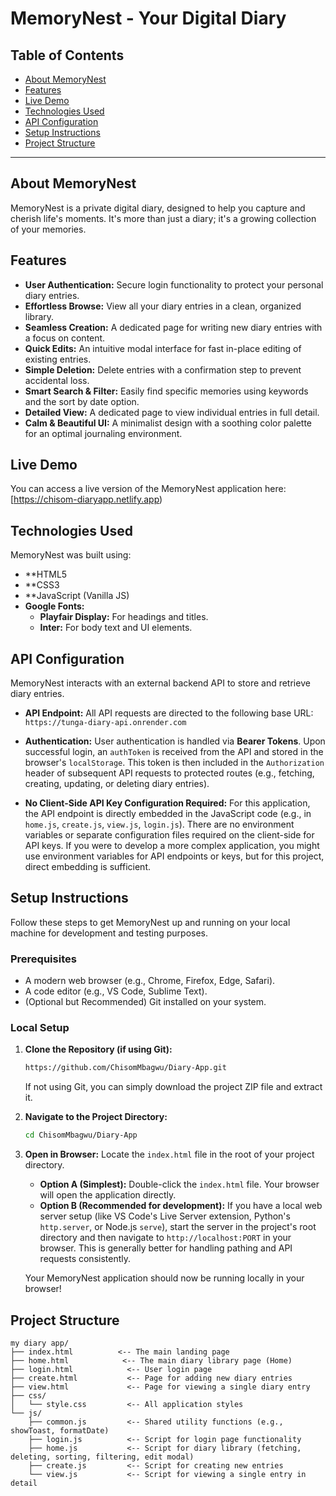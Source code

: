 # MemoryNest - Your Digital Diary

## Table of Contents

- [About MemoryNest](#about-memorynest)
- [Features](#features)
- [Live Demo](#live-demo)
- [Technologies Used](#technologies-used)
- [API Configuration](#api-configuration)
- [Setup Instructions](#setup-instructions)
- [Project Structure](#project-structure)
---

## About MemoryNest

MemoryNest is a private digital diary, designed to help you capture and cherish life's moments. It's more than just a diary; it's a growing collection of your memories.

## Features

* **User Authentication:** Secure login functionality to protect your personal diary entries.
* **Effortless Browse:** View all your diary entries in a clean, organized library.
* **Seamless Creation:** A dedicated page for writing new diary entries with a focus on content.
* **Quick Edits:** An intuitive modal interface for fast in-place editing of existing entries.
* **Simple Deletion:** Delete entries with a confirmation step to prevent accidental loss.
* **Smart Search & Filter:** Easily find specific memories using keywords and the sort by date option.
* **Detailed View:** A dedicated page to view individual entries in full detail.
* **Calm & Beautiful UI:** A minimalist design with a soothing color palette for an optimal journaling environment.

## Live Demo

You can access a live version of the MemoryNest application here:
[https://chisom-diaryapp.netlify.app)

## Technologies Used

MemoryNest was built using:

* **HTML5
* **CSS3
* **JavaScript (Vanilla JS)
* **Google Fonts:**
    * **Playfair Display:** For headings and titles.
    * **Inter:** For body text and UI elements.

## API Configuration

MemoryNest interacts with an external backend API to store and retrieve diary entries.

* **API Endpoint:**
    All API requests are directed to the following base URL:
    `https://tunga-diary-api.onrender.com`

* **Authentication:**
    User authentication is handled via **Bearer Tokens**. Upon successful login, an `authToken` is received from the API and stored in the browser's `localStorage`. This token is then included in the `Authorization` header of subsequent API requests to protected routes (e.g., fetching, creating, updating, or deleting diary entries).

* **No Client-Side API Key Configuration Required:**
    For this application, the API endpoint is directly embedded in the JavaScript code (e.g., in `home.js`, `create.js`, `view.js`, `login.js`). There are no environment variables or separate configuration files required on the client-side for API keys. If you were to develop a more complex application, you might use environment variables for API endpoints or keys, but for this project, direct embedding is sufficient.

## Setup Instructions

Follow these steps to get MemoryNest up and running on your local machine for development and testing purposes.

### Prerequisites

* A modern web browser (e.g., Chrome, Firefox, Edge, Safari).
* A code editor (e.g., VS Code, Sublime Text).
* (Optional but Recommended) Git installed on your system.

### Local Setup

1.  **Clone the Repository (if using Git):**
    ```bash
    https://github.com/ChisomMbagwu/Diary-App.git
    ```
    If not using Git, you can simply download the project ZIP file and extract it.

2.  **Navigate to the Project Directory:**
    ```bash
    cd ChisomMbagwu/Diary-App
    ```

3.  **Open in Browser:**
    Locate the `index.html` file in the root of your project directory.
    * **Option A (Simplest):** Double-click the `index.html` file. Your browser will open the application directly.
    * **Option B (Recommended for development):** If you have a local web server setup (like VS Code's Live Server extension, Python's `http.server`, or Node.js `serve`), start the server in the project's root directory and then navigate to `http://localhost:PORT` in your browser. This is generally better for handling pathing and API requests consistently.

    Your MemoryNest application should now be running locally in your browser!


## Project Structure

```
my diary app/
├── index.html          <-- The main landing page
├── home.html            <-- The main diary library page (Home)
├── login.html            <-- User login page
├── create.html           <-- Page for adding new diary entries
├── view.html             <-- Page for viewing a single diary entry
├── css/
│   └── style.css         <-- All application styles
└── js/
    ├── common.js         <-- Shared utility functions (e.g., showToast, formatDate)
    ├── login.js          <-- Script for login page functionality
    ├── home.js           <-- Script for diary library (fetching, deleting, sorting, filtering, edit modal)
    ├── create.js         <-- Script for creating new entries
    └── view.js           <-- Script for viewing a single entry in detail
```
